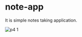 # note-app
It is simple notes taking application. 

![p4 1](https://user-images.githubusercontent.com/93827592/183234841-eb032f92-5fd1-4d5c-9bcd-dc211462f5ea.png)
